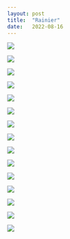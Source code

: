 ```yaml
---
layout: post
title:  "Rainier"
date:   2022-08-16
---
```



![]({{site.baseurl}}/assets/lazy/2022-08-15--20-05-57.jpeg)

![]({{site.baseurl}}/assets/lazy/2022-08-15--20-06-02.jpeg)

![]({{site.baseurl}}/assets/lazy/2022-08-15--17-39-08.jpeg)

![]({{site.baseurl}}/assets/lazy/2022-08-15--20-15-34.jpeg)

![]({{site.baseurl}}/assets/lazy/2022-08-16--09-05-56.jpeg)

![]({{site.baseurl}}/assets/lazy/2022-08-16--15-54-35.jpeg)

![]({{site.baseurl}}/assets/lazy/2022-08-16--08-37-27.jpeg)

![]({{site.baseurl}}/assets/lazy/2022-08-16--09-05-27.jpeg)

![]({{site.baseurl}}/assets/lazy/2022-08-16--03-40-41.jpeg)

![]({{site.baseurl}}/assets/lazy/2022-08-16--10-54-12.jpeg)

![]({{site.baseurl}}/assets/lazy/2022-08-16--04-41-29.jpeg)

![]({{site.baseurl}}/assets/lazy/2022-08-16--10-54-07.jpeg)

![]({{site.baseurl}}/assets/lazy/2022-08-16--10-54-37.jpeg)

![]({{site.baseurl}}/assets/lazy/2022-08-16--04-25-50.jpeg)

![]({{site.baseurl}}/assets/lazy/2022-08-16--03-39-54.jpeg)
